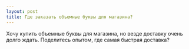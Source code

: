 ```yaml
---
layout: post 
title: Где заказать объемные буквы для магазина? 
--- 
```

Хочу купить объемные буквы для магазина, но везде доставку очень долго ждать. Поделитесь опытом, где самая быстрая доставка?